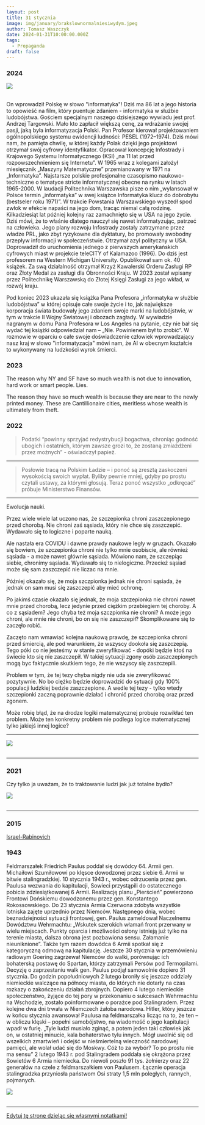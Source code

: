 ```yaml
---
layout: post
title: 31 stycznia
image: img/january/brakslownormalniesiwydym.jpeg
author: Tomasz Waszczyk
date: 2024-01-31T10:00:00.000Z
tags:
  - Propaganda
draft: false
---
```


### 2024

<img src="./img/january/ludobojstwo.jpeg"><br><br>

On wprowadził Polskę w słowo "informatyka"! Dziś ma 86 lat a jego historia to opowieść na film, który puentuje zdaniem - informatyka w służbie ludobójstwa. Gościem specjalnym naszego dzisiejszego wywiadu jest prof. Andrzej Targowski. Mało kto zapłacił większą cenę, za wdrażanie swojej pasji, jaką była informatyzacja Polski. Pan Profesor kierował projektowaniem ogólnopolskiego systemu ewidencji ludności: PESEL (1972–1974). Dziś mówi nam, że pamięta chwilę, w której każdy Polak dzięki jego projektowi otrzymał swój cyfrowy identyfikator. Opracował koncepcję Infostrady i Krajowego Systemu Informatycznego (KSI) „na 11 lat przed rozpowszechnieniem się Internetu”. W 1965 wraz z kolegami założył miesięcznik „Maszyny Matematyczne” przemianowany w 1971 na „Informatyka”. Najstarsze polskie profesjonalne czasopismo naukowo-techniczne o tematyce stricte informatycznej obecne na rynku w latach 1965-2000. W laudacji Politechnika Warszawska pisze o nim „wylansował w Polsce termin „informatyka” w swej książce Informatyka klucz do dobrobytu (bestseler roku 1971)”. W trakcie Powstania Warszawskiego wyszedł spod zwłok w efekcie napaści na jego dom, tracąc niemal całą rodzinę. Kilkadziesiąt lat później kolejny raz zamachnięto się w USA na jego życie. Dziś mówi, że to właśnie dlatego nauczył się nawet informatyzując, patrzeć na człowieka. Jego plany rozwoju Infostrady zostały zatrzymane przez władze PRL, jako zbyt ryzykowne dla dyktatury, bo promowały swobodny przepływ informacji w społeczeństwie. Otrzymał azyl polityczny w USA. Doprowadził do uruchomienia jednego z pierwszych amerykańskich cyfrowych miast w projekcie teleCITY of Kalamazoo (1996). Do dziś jest profesorem na Western Michigan University. Opublikował sam ok. 40 książek. Za swą działalność otrzymał Krzyż Kawalerski Orderu Zasługi RP oraz Złoty Medal za zasługi dla Obronności Kraju. W 2023 został wpisany przez Politechnikę Warszawską do Złotej Księgi Zasługi za jego wkład, w rozwój kraju.
 
Pod koniec 2023 ukazała się książka Pana Profesora „informatyka w służbie ludobójstwa” w której opisuje całe swoje życie i to, jak największe korporacja świata budowały jego zdaniem swoje marki na ludobójstwie, w tym w trakcie II Wojny Światowej i obozach zagłady. W wywiadzie nagranym w domu Pana Profesora w Los Angeles na pytanie, czy nie bał się wydać tej książki odpowiedział nam – „Nie. Powinienem był to zrobić”. W rozmowie w oparciu o całe swoje doświadczenie człowiek wprowadzający nasz kraj w słowo "informatyzacja" mówi nam, że AI w obecnym kształcie to wykonywany na ludzkości wyrok śmierci.

### 2023

The reason why NY and SF have so much wealth is not due to innovation, hard work or smart people. Lies.

The reason they have so much wealth is because they are near to the newly printed money. These are Cantillionaire cities, meritless whose wealth is ultimately from theft.

### 2022

> Podatki “powinny sprzyjać redystrybucji bogactwa, chroniąc godność ubogich i ostatnich, którym zawsze grozi to, że zostaną zmiażdżeni przez możnych” - oświadczył papież.

---

> Posłowie tracą na Polskim Ładzie – i ponoć są zresztą zaskoczeni wysokością swoich wypłat. Byliby pewnie mniej, gdyby po prostu czytali ustawy, za którymi głosują. Teraz ponoć wszystko „odkręcać” próbuje Ministerstwo Finansów.

---

<!-- Mam na Facebooku kolegów, którzy oglądają rosyjską telewizję. Oni podrzucili informację o ponad 100 tysiącach żołnierzy, jakich Ukraina zgromadziła przy granicy z Donbasem celem ataku na zbuntowany region, zamieszkały przez Rosjan. Rosja straszy Ukrainę, że w razie ataku Ukrainy na Donbas ruszy na Kijów od północy.
Powyższa wersja jest dla mnie logiczna. Typowa anglosaska zagrywka. Walczyć ze swoimi wrogami cudzymi rękami. Grzegorz Braun wiele razy opisywał jak Anglosasi walczyli z Rosją polskimi rękami, co dla narodu polskiego kończyło się tragicznie. Dlatego kilka dni temu Grzegorz Braun zagłosował w Sejmie przeciw uchwale popierającej Ukrainę.
Anglosasi walczyli z Rosją polskimi rękami w czasie powstania listopadowego, powstania styczniowego, i próbowali w latach 70. XIX wieku. Tak twierdzi Grzegorz Braun. Moim zdaniem walczyli również po II wojnie światowej z Rosją polskimi rękami, wspierając tzw. żołnierzy wyklętych.
Anglosasi zachęcają Ukrainę do walki z Rosją, dają je broń, szkolą jej wojsko. Chcą ukraińskimi rękami walczyć ze swoim wrogiem.
Sam nie oglądam w Polsce rosyjskich telewizji. Na FB jestem zablokowany do połowy lutego za krytykę obowiązku noszenia masek. -->

Ewolucja nauki.

Przez wiele wiele lat uczono nas, że szczepionka chroni zaszczepionego przed chorobą. Nie chroni zaś sąsiada, który nie chce się zaszczepić. Wydawało się to logiczne i poparte nauką.

Ale nastała era COVIDU i dawne prawdy naukowe legły w gruzach. Okazało się bowiem, że szczepionka chroni nie tylko mnie osobiscie, ale również sąsiada - a może nawet głównie sąsiada. Mówiono nam, że szczepiąc siebie, chronimy sąsiada. Wydawało się to nielogiczne. Przecież sąsiad może się sam zaszczepić nie liczac na mnie.

Później okazało się, że moja szczpionka jednak nie chroni sąsiada, że jednak on sam musi się zaszczepić aby mieć ochronę.

Po jakimś czasie okazało się jednak, że moja szczepionka nie chroni nawet mnie przed chorobą, lecz jedynie przed ciężkim przebiegiem tej choroby. A co z sąsiadem? Jego chyba też moja szczpionka nie chroni? A może jego chroni, ale mnie nie chroni, bo on się nie zaszczepił? Skomplikowane się to zaczęło robić.

Zaczęto nam wmawiać kolejna naukową prawdę, że szczepionka chroni przed śmiercią, ale pod warunkiem, że wszyscy dookoła się zaszczepią. Tego póki co nie jesteśmy w stanie zweryfikować - dopóki będzie ktoś na świecie kto się nie zaszczepił. W takiej sytuacji zgony osób zaszczepionych mogą byc faktycznie skutkiem tego, że nie wszyscy się zaszczepili.

Problem w tym, że tej tezy chyba nigdy nie uda sie zweryfikować pozytywnie. No bo ciężko będzie doprowadzić do sytuacji gdy 100% populacji ludzkiej bedzie zaszczepione. A wedle tej tezy - tylko wtedy szczepionki zaczną poprawnie działać i chronić przed chorobą oraz przed zgonem.

Może robię błąd, że na drodze logiki matematycznej probuje rozwikłać ten problem. Może ten konkretny problem nie podlega logice matematycznej tylko jakiejś innej logice?

---

<img src="./img/january/canada.jpeg"><br><br>

---

### 2021

Czy tylko ja uważam, że to traktowanie ludzi jak już totalne bydło?

<img src="./img/january/brakslownormalniesiwydym.jpeg"><br><br>

---

### 2015

<a href="./documents/january/Israel-Rabinovich-01292015-1.pdf" target="_blank">Israel-Rabinovich</a>

### 1943

Feldmarszałek Friedrich Paulus poddał się dowódcy 64. Armii gen. Michaiłowi Szumiłowowi po klęsce dowodzonej przez siebie 6. Armii w bitwie stalingradzkiej.
10 stycznia 1943 r., wobec odrzucenia przez gen. Paulusa wezwania do kapitulacji, Sowieci przystąpili do ostatecznego pobicia zdziesiątkowanej 6 Armii. Realizację planu „Pierścień” powierzono Frontowi Dońskiemu dowodzonemu przez gen. Konstantego Rokossowskiego.
Do 23 stycznia Armia Czerwona zdobyła wszystkie lotniska zajęte uprzednio przez Niemców. Następnego dnia, wobec beznadziejności sytuacji frontowej, gen. Paulus zameldował Naczelnemu Dowództwu Wehrmachtu: „Wskutek szerokich włamań front przerwany w wielu miejscach. Punkty oparcia i możliwości osłony istnieją już tylko na terenie miasta, dalsza obrona jest pozbawiona sensu. Załamanie nieuniknione”. Także tym razem dowódca 6 Armii spotkał się z kategoryczną odmową na kapitulację. Jeszcze 30 stycznia w przemówieniu radiowym Goering zagrzewał Niemców do walki, porównując ich bohaterską postawę do Spartan, którzy zatrzymali Persów pod Termopilami.
Decyzję o zaprzestaniu walk gen. Paulus podjął samowolnie dopiero 31 stycznia. Do godzin popołudniowych 2 lutego broniły się jeszcze oddziały niemieckie walczące na północy miasta, do których nie dotarły na czas rozkazy o zakończeniu działań zbrojnych.
Dopiero 4 lutego niemieckie społeczeństwo, żyjące do tej pory w przekonaniu o sukcesach Wehrmachtu na Wschodzie, zostało poinformowane o porażce pod Stalingradem. Przez kolejne dwa dni trwała w Niemczech żałoba narodowa.
Hitler, który jeszcze w końcu stycznia awansował Paulusa na feldmarszałka licząc na to, że ten – w obliczu klęski – popełni samobójstwo, na wiadomość o jego kapitulacji wpadł w furię. „Tyle ludzi musiało zginąć, a potem jeden taki człowiek jak on, w ostatniej minucie, kala bohaterstwo tylu innych. Mógł uwolnić się od wszelkich zmartwień i odejść w nieśmiertelną wieczność narodowej pamięci, ale wolał udać się do Moskwy. Cóż to za wybór? To po prostu nie ma sensu”
2 lutego 1943 r. pod Stalingradem poddała się okrążona przez Sowietów 6 Armia niemiecka. Do niewoli poszło 91 tys. żołnierzy oraz 22 generałów na czele z feldmarszałkiem von Paulusem. Łącznie operacja stalingradzka przyniosła państwom Osi straty 1,5 mln poległych, rannych, pojmanych.

<img src="./img/january/paulus.jpg"><br><br>

---

<a href="https://github.com/TomaszWaszczyk/historia.waszczyk.com/edit/master/src/content/january-31.md" target="_blank">Edytuj tę stronę dzieląc się własnymi notatkami!</a>
